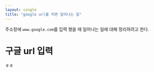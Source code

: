 ```yaml
---
layout: single
title: "google url를 치면 일어나는 일"
---
```


주소창에 `www.google.com`를 입력 했을 때 일어나는 일에 대해 정리하려고 한다.

# 구글 url 입력

ㅎㅎ
